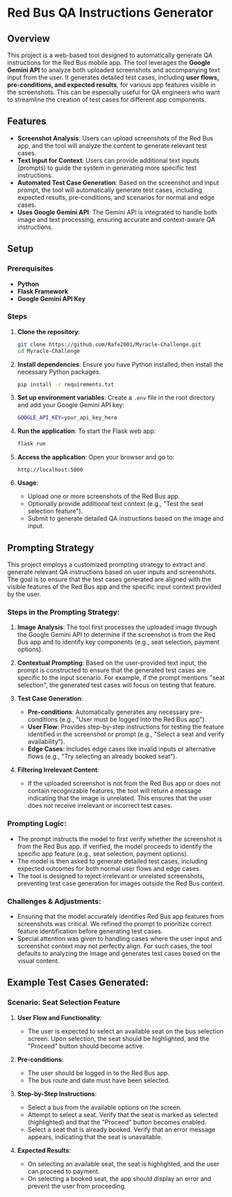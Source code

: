 # Red Bus QA Instructions Generator



## Overview
This project is a web-based tool designed to automatically generate QA instructions for the Red Bus mobile app. The tool leverages the **Google Gemini API** to analyze both uploaded screenshots and accompanying text input from the user. It generates detailed test cases, including **user flows, pre-conditions, and expected results**, for various app features visible in the screenshots. This can be especially useful for QA engineers who want to streamline the creation of test cases for different app components.

## Features
- **Screenshot Analysis**: Users can upload screenshots of the Red Bus app, and the tool will analyze the content to generate relevant test cases.
- **Text Input for Context**: Users can provide additional text inputs (prompts) to guide the system in generating more specific test instructions.
- **Automated Test Case Generation**: Based on the screenshot and input prompt, the tool will automatically generate test cases, including expected results, pre-conditions, and scenarios for normal and edge cases.
- **Uses Google Gemini API**: The Gemini API is integrated to handle both image and text processing, ensuring accurate and context-aware QA instructions.

## Setup

### Prerequisites
- **Python**
- **Flask Framework**
- **Google Gemini API Key**

### Steps
1. **Clone the repository**:
   ```bash
   git clone https://github.com/Rafe2001/Myracle-Challenge.git
   cd Myracle-Challenge
   ```

2. **Install dependencies**:
   Ensure you have Python installed, then install the necessary Python packages.
   ```bash
   pip install -r requirements.txt
   ```

3. **Set up environment variables**:
   Create a `.env` file in the root directory and add your Google Gemini API key:
   ```bash
   GOOGLE_API_KEY=your_api_key_here
   ```

4. **Run the application**:
   To start the Flask web app:
   ```bash
   flask run
   ```

5. **Access the application**:
   Open your browser and go to:
   ```
   http://localhost:5000
   ```

6. **Usage**:
   - Upload one or more screenshots of the Red Bus app.
   - Optionally provide additional text context (e.g., "Test the seat selection feature").
   - Submit to generate detailed QA instructions based on the image and input.

## Prompting Strategy
This project employs a customized prompting strategy to extract and generate relevant QA instructions based on user inputs and screenshots. The goal is to ensure that the test cases generated are aligned with the visible features of the Red Bus app and the specific input context provided by the user.

### Steps in the Prompting Strategy:
1. **Image Analysis**: The tool first processes the uploaded image through the Google Gemini API to determine if the screenshot is from the Red Bus app and to identify key components (e.g., seat selection, payment options).
   
2. **Contextual Prompting**: Based on the user-provided text input, the prompt is constructed to ensure that the generated test cases are specific to the input scenario. For example, if the prompt mentions "seat selection", the generated test cases will focus on testing that feature.

3. **Test Case Generation**:
   - **Pre-conditions**: Automatically generates any necessary pre-conditions (e.g., "User must be logged into the Red Bus app").
   - **User Flow**: Provides step-by-step instructions for testing the feature identified in the screenshot or prompt (e.g., "Select a seat and verify availability").
   - **Edge Cases**: Includes edge cases like invalid inputs or alternative flows (e.g., "Try selecting an already booked seat").

4. **Filtering Irrelevant Content**:
   - If the uploaded screenshot is not from the Red Bus app or does not contain recognizable features, the tool will return a message indicating that the image is unrelated. This ensures that the user does not receive irrelevant or incorrect test cases.

### Prompting Logic:
- The prompt instructs the model to first verify whether the screenshot is from the Red Bus app. If verified, the model proceeds to identify the specific app feature (e.g., seat selection, payment options).
- The model is then asked to generate detailed test cases, including expected outcomes for both normal user flows and edge cases.
- The tool is designed to reject irrelevant or unrelated screenshots, preventing test case generation for images outside the Red Bus context.

### Challenges & Adjustments:
- Ensuring that the model accurately identifies Red Bus app features from screenshots was critical. We refined the prompt to prioritize correct feature identification before generating test cases.
- Special attention was given to handling cases where the user input and screenshot context may not perfectly align. For such cases, the tool defaults to analyzing the image and generates test cases based on the visual content.


## Example Test Cases Generated:

### Scenario: Seat Selection Feature

1. **User Flow and Functionality**:
   - The user is expected to select an available seat on the bus selection screen. Upon selection, the seat should be highlighted, and the "Proceed" button should become active.

2. **Pre-conditions**:
   - The user should be logged in to the Red Bus app.
   - The bus route and date must have been selected.

3. **Step-by-Step Instructions**:
   - Select a bus from the available options on the screen.
   - Attempt to select a seat. Verify that the seat is marked as selected (highlighted) and that the "Proceed" button becomes enabled.
   - Select a seat that is already booked. Verify that an error message appears, indicating that the seat is unavailable.

4. **Expected Results**:
   - On selecting an available seat, the seat is highlighted, and the user can proceed to payment.
   - On selecting a booked seat, the app should display an error and prevent the user from proceeding.

